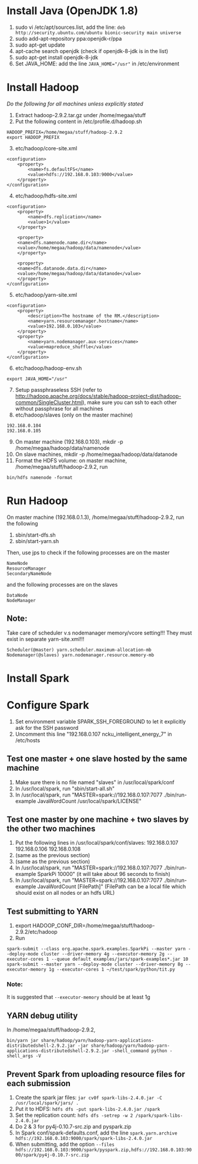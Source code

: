 # Install Java (OpenJDK 1.8)

1. sudo vi /etc/apt/sources.list, add the line: `deb http://security.ubuntu.com/ubuntu bionic-security main universe`
2. sudo add-apt-repository ppa:openjdk-r/ppa
3. sudo apt-get update
4. apt-cache search openjdk (check if openjdk-8-jdk is in the list)
5. sudo apt-get install openjdk-8-jdk
6. Set JAVA_HOME: add the line `JAVA_HOME="/usr"` in /etc/environment

# Install Hadoop

*Do the following for all machines unless explicitly stated*
1. Extract hadoop-2.9.2.tar.gz under /home/megaa/stuff
2. Put the following content in /etc/profile.d/hadoop.sh
```
HADOOP_PREFIX=/home/megaa/stuff/hadoop-2.9.2
export HADOOP_PREFIX
```
3. etc/hadoop/core-site.xml
```
<configuration>
    <property>
        <name>fs.defaultFS</name>
        <value>hdfs://192.168.0.103:9000</value>
    </property>
</configuration>
```
4. etc/hadoop/hdfs-site.xml
```
<configuration>
    <property>
        <name>dfs.replication</name>
        <value>1</value>
    </property>
    
    <property>
	<name>dfs.namenode.name.dir</name>
	<value>/home/megaa/hadoop/data/namenode</value>
    </property>

    <property>
	<name>dfs.datanode.data.dir</name>
	<value>/home/megaa/hadoop/data/datanode</value>
    </property>
</configuration>
```
5. etc/hadoop/yarn-site.xml
```
<configuration>
    <property>
        <description>The hostname of the RM.</description>
        <name>yarn.resourcemanager.hostname</name>
        <value>192.168.0.103</value>
    </property>
    <property>
        <name>yarn.nodemanager.aux-services</name>
        <value>mapreduce_shuffle</value>
    </property>
</configuration>
```
6. etc/hadoop/hadoop-env.sh
```
export JAVA_HOME="/usr"
```
7. Setup passphraseless SSH (refer to http://hadoop.apache.org/docs/stable/hadoop-project-dist/hadoop-common/SingleCluster.html), make sure you can ssh to each other without passphrase for all machines
8. etc/hadoop/slaves (only on the master machine)
```
192.168.0.104
192.168.0.105
```
9. On master machine (192.168.0.103), mkdir -p /home/megaa/hadoop/data/namenode
10. On slave machines, mkdir -p /home/megaa/hadoop/data/datanode
11. Format the HDFS volume: on master machine, /home/megaa/stuff/hadoop-2.9.2, run
```
bin/hdfs namenode -format
```

# Run Hadoop
On master machine (192.168.0.1.3), /home/megaa/stuff/hadoop-2.9.2, run the following
1. sbin/start-dfs.sh
2. sbin/start-yarn.sh

Then, use jps to check if the following processes are on the master
```
NameNode
ResourceManager
SecondaryNameNode
```
and the following processes are on the slaves
```
DataNode
NodeManager
```

## Note:

Take care of scheduler v.s nodemanager memory/vcore setting!!! They must exist in separate yarn-site.xml!!!
```
Scheduler(@master) yarn.scheduler.maximum-allocation-mb 
Nodemanager(@slaves) yarn.nodemanager.resource.memory-mb
```

# Install Spark

# Configure Spark

1. Set environment variable SPARK_SSH_FOREGROUND to let it explicitly ask for the SSH password
2. Uncomment this line "192.168.0.107  ncku_intelligent_energy_7" in /etc/hosts

## Test one master + one slave hosted by the same machine
1. Make sure there is no file named "slaves" in /usr/local/spark/conf
2. In /usr/local/spark, run "sbin/start-all.sh"
3. In /usr/local/spark, run "MASTER=spark://192.168.0.107:7077 ./bin/run-example JavaWordCount /usr/local/spark/LICENSE"

## Test one master by one machine + two slaves by the other two machines
1. Put the following lines in /usr/local/spark/conf/slaves:
     192.168.0.107
     192.168.0.106
     192.168.0.108
2. (same as the previous section)
3. (same as the previous section)
4. In /usr/local/spark, run "MASTER=spark://192.168.0.107:7077 ./bin/run-example SparkPi 10000"
   (it will take about 96 seconds to finish)
5. In /usr/local/spark, run "MASTER=spark://192.168.0.107:7077 ./bin/run-example JavaWordCount [FilePath]"
   (FilePath can be a local file which should exist on all nodes or an hdfs URL)

## Test submitting to YARN
1. export HADOOP_CONF_DIR=/home/megaa/stuff/hadoop-2.9.2/etc/hadoop
2. Run
```
spark-submit --class org.apache.spark.examples.SparkPi --master yarn --deploy-mode cluster --driver-memory 4g --executor-memory 2g --executor-cores 1 --queue default examples/jars/spark-examples*.jar 10
spark-submit --master yarn --deploy-mode cluster --driver-memory 8g --executor-memory 1g --executor-cores 1 ~/test/spark/python/tit.py
```
### Note:
It is suggested that `--executor-memory` should be at least 1g

## YARN debug utility
In /home/megaa/stuff/hadoop-2.9.2,
```
bin/yarn jar share/hadoop/yarn/hadoop-yarn-applications-distributedshell-2.9.2.jar -jar share/hadoop/yarn/hadoop-yarn-applications-distributedshell-2.9.2.jar -shell_command python -shell_args -V
```

## Prevent Spark from uploading resource files for each submission
1. Create the spark jar files: `jar cv0f spark-libs-2.4.0.jar -C /usr/local/spark/jars/ .`
2. Put it to HDFS: `hdfs dfs -put spark-libs-2.4.0.jar /spark`
3. Set the replication count: `hdfs dfs -setrep -w 2 /spark/spark-libs-2.4.0.jar`
4. Do 2 & 3 for py4j-0.10.7-src.zip and pyspark.zip
5. In Spark conf/spark-defaults.conf, add the line `spark.yarn.archive hdfs://192.168.0.103:9000/spark/spark-libs-2.4.0.jar`
6. When submitting, add the option `--files hdfs://192.168.0.103:9000/spark/pyspark.zip,hdfs://192.168.0.103:9000/spark/py4j-0.10.7-src.zip`
